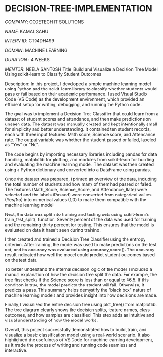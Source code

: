 # DECISION-TREE-IMPLEMENTATION

*COMPANY*: CODETECH IT SOLUTIONS

*NAME*: KAMAL SAHU

*INTERN ID*: CT04DH499

*DOMAIN*: MACHINE LEARNING

*DURATION* : 4 WEEKS

*MENTOR*: NEELA SANTOSH
Title:
Build and Visualize a Decision Tree Model Using scikit-learn to Classify Student Outcomes

Description:
In this project, I developed a simple machine learning model using Python and the scikit-learn library to classify whether students would pass or fail based on their academic performance. I used Visual Studio Code (VS Code) as the development environment, which provided an efficient setup for writing, debugging, and running the Python code.

The goal was to implement a Decision Tree Classifier that could learn from a dataset of student scores and attendance, and then make predictions on unseen data. The dataset was manually created and kept intentionally small for simplicity and better understanding. It contained ten student records, each with three input features: Math score, Science score, and Attendance rate. The output variable was whether the student passed or failed, labeled as "Yes" or "No".

The code begins by importing necessary libraries including pandas for data handling, matplotlib for plotting, and modules from scikit-learn for building and evaluating the machine learning model. The dataset was then created using a Python dictionary and converted into a DataFrame using pandas.

Once the dataset was prepared, I printed an overview of the data, including the total number of students and how many of them had passed or failed. The features (Math_Score, Science_Score, and Attendance_Rate) were selected and the labels (Passed) were converted from categorical values (Yes/No) into numerical values (1/0) to make them compatible with the machine learning model.

Next, the data was split into training and testing sets using scikit-learn’s train_test_split() function. Seventy percent of the data was used for training and the remaining thirty percent for testing. This ensures that the model is evaluated on data it hasn't seen during training.

I then created and trained a Decision Tree Classifier using the entropy criterion. After training, the model was used to make predictions on the test set, and its accuracy was evaluated using accuracy_score(). The accuracy result indicated how well the model could predict student outcomes based on the test data.

To better understand the internal decision logic of the model, I included a manual explanation of how the decision tree split the data. For example, the tree first checks if the Science score is less than or equal to 46.5. If this condition is true, the model predicts the student will fail. Otherwise, it predicts a pass. This summary helps demystify the "black box" nature of machine learning models and provides insight into how decisions are made.

Finally, I visualized the entire decision tree using plot_tree() from matplotlib. The tree diagram clearly shows the decision splits, feature names, class outcomes, and how samples are classified. This step adds an intuitive and visual understanding of how the model works.

Overall, this project successfully demonstrated how to build, train, and visualize a basic classification model using a real-world scenario. It also highlighted the usefulness of VS Code for machine learning development, as it made the process of writing and running code seamless and interactive.

